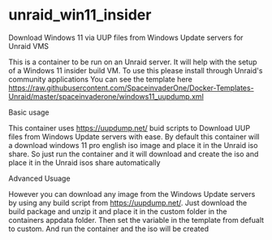 # unraid_win11_insider
Download Windows 11 via UUP files from Windows Update servers for Unraid VMS

This is a container to be run on an Unraid server. It will help with the setup of a Windows 11 insider build VM.
To use this please install through Unraid's community applications
You can see the template here https://raw.githubusercontent.com/SpaceinvaderOne/Docker-Templates-Unraid/master/spaceinvaderone/windows11_uupdump.xml

Basic usage

This container uses https://uupdump.net/ buid scripts to Download UUP files from Windows Update servers with ease. 
By default this container will a download windows 11 pro english iso image and place it in the Unraid iso share. So just run the container and it will download and create the iso and place it in the Unraid isos share automatically

Advanced Usuage

However you can download any image from the Windows Update servers by using any build script from https://uupdump.net/.
Just download the build package and unzip it and place it in the custom folder in the containers appdata folder. 
Then set the variable in the template from defualt to custom. And run the container and the iso will be created
